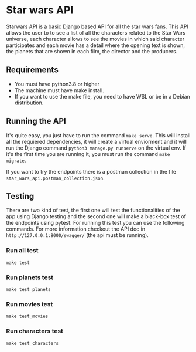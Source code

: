 # Star wars API

Starwars API is a basic Django based API for all the star wars fans. This API allows the user to to see a list of all the characters related to the Star Wars universe, each character allows to see the movies in which said character participates and each movie has a detail where the opening text is shown, the planets that are shown in each film, the director and the producers.

## Requirements
- You must have python3.8 or higher
- The machine must have make install.
- If you want to use the make file, you need to have WSL or be in a Debian distribution.

## Running the API

It's quite easy, you just have to run the command `make serve`. This will install all the requiered dependencies, it will create a virtual enviorment and it will run the Django command `python3 manage.py runserve` on the virtual env. If it's the first time you are running it, you must run the command `make migrate`.</br>

If you want to try the endpoints there is a postman collection in the file `star_wars_api.postman_collection.json`.

## Testing

There are two kind of test, the first one will test the functionalities of the app using Django testing and the second one will make a black-box test of the endpoints using pytest. For running this test you can use the following commands. For more information checkout the API doc in `http://127.0.0.1:8000/swagger/` (the api must be running).

### Run all test
`make test`

### Run planets test
`make test_planets`

### Run movies test
`make test_movies`

### Run characters test
`make test_characters`


